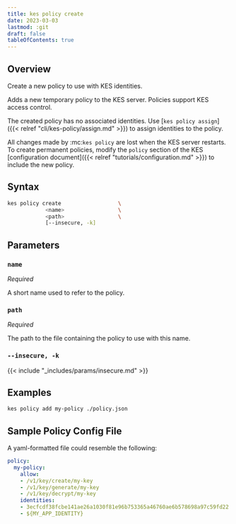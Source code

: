 ```yaml
---
title: kes policy create
date: 2023-03-03
lastmod: :git
draft: false
tableOfContents: true
---
```


## Overview

Create a new policy to use with KES identities.

Adds a new temporary policy to the KES server. 
Policies support KES access control.

The created policy has no associated identities. 
Use [`kes policy assign`]({{< relref "cli/kes-policy/assign.md" >}}) to assign identities to the policy. 

All changes made by :mc:`kes policy` are lost when the KES server restarts.
To create permanent policies, modify the `policy` section of the KES [configuration document]({{< relref "tutorials/configuration.md" >}}) to include the new policy.

## Syntax

```sh
kes policy create                  \
            <name>                 \
            <path>                 \
            [--insecure, -k]
```

## Parameters

### `name`

_Required_

A short name used to refer to the policy.

### `path`

_Required_

The path to the file containing the policy to use with this name.

### `--insecure, -k`

{{< include "_includes/params/insecure.md" >}}

## Examples

```sh {.copy}
kes policy add my-policy ./policy.json
```

## Sample Policy Config File

A yaml-formatted file could resemble the following:

```yaml {.copy}
policy:
  my-policy:
    allow:
    - /v1/key/create/my-key
    - /v1/key/generate/my-key
    - /v1/key/decrypt/my-key
    identities:
    - 3ecfcdf38fcbe141ae26a1030f81e96b753365a46760ae6b578698a97c59fd22
    - ${MY_APP_IDENTITY}
```